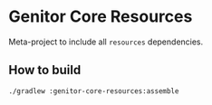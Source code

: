 # Genitor Core Resources

Meta-project to include all `resources` dependencies.

## How to build

```bash
./gradlew :genitor-core-resources:assemble
```
